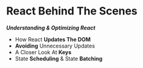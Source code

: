 # React Behind The Scenes

***Understanding & Optimizing React***

- How React **Updates The DOM**
- **Avoiding** Unnecessary Updates
- A Closer Look At **Keys**
- State **Scheduling** & State **Batching**
